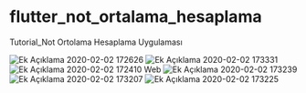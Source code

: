 # flutter_not_ortalama_hesaplama
 Tutorial_Not Ortolama Hesaplama Uygulaması

![Ek Açıklama 2020-02-02 172626](https://user-images.githubusercontent.com/53625738/73609803-3a399880-45e2-11ea-956e-cf7efacdb7f6.png)
![Ek Açıklama 2020-02-02 173331](https://user-images.githubusercontent.com/53625738/73609804-3b6ac580-45e2-11ea-968a-02e5f207ba47.png)
![Ek Açıklama 2020-02-02 172410](https://user-images.githubusercontent.com/53625738/73609805-3c9bf280-45e2-11ea-9788-5739c20240b5.png)
Web
![Ek Açıklama 2020-02-02 173239](https://user-images.githubusercontent.com/53625738/73609826-59d0c100-45e2-11ea-9659-bb2b6745fc03.png)
![Ek Açıklama 2020-02-02 173207](https://user-images.githubusercontent.com/53625738/73609827-5a695780-45e2-11ea-9963-7733b2c25075.png)
![Ek Açıklama 2020-02-02 173225](https://user-images.githubusercontent.com/53625738/73609828-5a695780-45e2-11ea-9884-4bdf5687e915.png)
